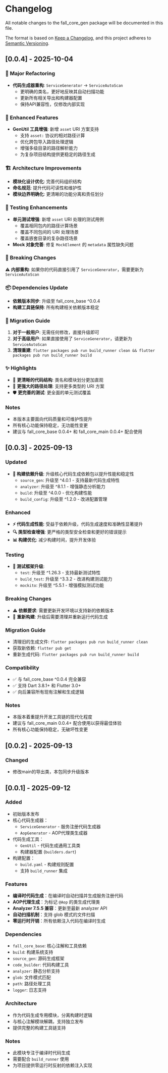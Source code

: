 # Changelog

All notable changes to the fall_core_gen package will be documented in this file.

The format is based on [Keep a Changelog](https://keepachangelog.com/en/1.0.0/),
and this project adheres to [Semantic Versioning](https://semver.org/spec/v2.0.0.html).

## [0.0.4] - 2025-10-04

### 🚀 Major Refactoring
- **代码生成器重构**: `ServiceGenerator` → `ServiceAutoScan`
  - 更明确的类名，更好地反映其自动扫描功能
  - 更新所有相关导出和构建器配置
  - 保持API兼容性，仅修改内部实现

### 🔧 Enhanced Features
- **GenUtil 工具增强**: 新增 `asset` URI 方案支持
  - 支持 `asset:` 协议的相对路径计算
  - 优化跨包导入路径处理逻辑
  - 增强多级目录的路径解析能力
  - 为复杂项目结构提供更稳定的路径生成

### 🏗️ Architecture Improvements
- **模块化设计优化**: 完善代码组织结构
- **命名规范**: 提升代码可读性和维护性
- **模块边界明确化**: 更清晰的功能分离和责任划分

### 🧩 Testing Enhancements
- **单元测试增强**: 新增 `asset` URI 处理的测试用例
  - 覆盖相同包内的路径计算场景
  - 覆盖不同包间的 URI 处理场景
  - 覆盖嵌套目录的复杂路径场景
- **Mock 对象完善**: 修复 `MockElement` 的 `metadata` 属性缺失问题

### 🔄 Breaking Changes
⚠️ **内部重构**: 如果你的代码直接引用了 `ServiceGenerator`，需要更新为 `ServiceAutoScan`

### 📦 Dependencies Update
- **依赖版本同步**: 升级至 fall_core_base ^0.0.4
- **构建工具链保持**: 所有构建相关依赖版本稳定

### 📝 Migration Guide
1. **对于一般用户**: 无需任何修改，直接升级即可
2. **对于高级用户**: 如果直接使用了 `ServiceGenerator`，请更新为 `ServiceAutoScan`
3. **清理重建**: `flutter packages pub run build_runner clean && flutter packages pub run build_runner build`

### ✨ Highlights
- 🎨 **更清晰的代码结构**: 类名和模块划分更加直观
- 🚀 **更强大的路径处理**: 支持更多类型的 URI 方案
- 🛡️ **更完善的测试**: 更全面的单元测试覆盖

### Notes
- 本版本主要面向代码质量和可维护性提升
- 所有核心功能保持稳定，无功能性变更
- 建议与 fall_core_base 0.0.4+ 和 fall_core_main 0.0.4+ 配合使用

## [0.0.3] - 2025-09-13

### Updated
- **🚀 构建依赖升级**: 升级核心代码生成依赖包以提升性能和稳定性
  - `source_gen`: 升级至 ^4.0.1 - 支持最新代码生成特性
  - `analyzer`: 升级至 ^8.1.1 - 增强静态分析能力
  - `build`: 升级至 ^4.0.0 - 优化构建性能
  - `build_config`: 升级至 ^1.2.0 - 改进配置管理

### Enhanced
- **⚡ 代码生成性能**: 受益于依赖升级，代码生成速度和准确性显著提升
- **🔍 类型检查增强**: 更严格的类型安全检查和更好的错误提示
- **📊 构建优化**: 减少构建时间，提升开发体验

### Testing
- **🧪 测试框架升级**: 
  - `test`: 升级至 ^1.26.3 - 支持最新测试特性
  - `build_test`: 升级至 ^3.3.2 - 改进构建测试能力
  - `mockito`: 升级至 ^5.5.1 - 增强模拟测试功能

### Breaking Changes
- ⚠️ **依赖要求**: 需要更新开发环境以支持新的依赖版本
- 🔄 **重新构建**: 升级后需要清理并重新运行代码生成

### Migration Guide
- 清理旧的生成文件: `flutter packages pub run build_runner clean`
- 获取新依赖: `flutter pub get`
- 重新生成代码: `flutter packages pub run build_runner build`

### Compatibility
- ✅ 与 fall_core_base ^0.0.4 完全兼容
- ✅ 支持 Dart 3.8.1+ 和 Flutter 3.0+
- ✅ 向后兼容所有现有注解和生成逻辑

### Notes
- 本版本着重提升开发工具链的现代化程度
- 建议与 fall_core_main 0.0.4+ 配合使用以获得最佳体验
- 所有核心功能保持稳定，无破坏性变更

## [0.0.2] - 2025-09-13

### Changed
- 修改main的导出类，本包同步升级版本

## [0.0.1] - 2025-09-12

### Added
- 初始版本发布
- 核心代码生成器：
  - `ServiceGenerator` - 服务注册代码生成器
  - `AopGenerator` - AOP代理类生成器
- 代码生成工具：
  - `GenUtil` - 代码生成通用工具类
  - 构建器配置 (`builders.dart`)
- 构建配置：
  - `build.yaml` - 构建规则配置
  - 支持 `build_runner` 集成

### Features
- **编译时代码生成**：在编译时自动扫描并生成服务注册代码
- **AOP代理生成**：为标记 `@Aop` 的类生成代理类
- **Analyzer 7.5.5 兼容**：更新至最新 analyzer API
- **自动扫描机制**：支持 glob 模式的文件扫描
- **零运行时开销**：所有依赖注入代码在编译时生成

### Dependencies
- `fall_core_base`: 核心注解和工具依赖
- `build`: 构建系统支持
- `source_gen`: 源码生成框架
- `code_builder`: 代码构建工具
- `analyzer`: 静态分析支持
- `glob`: 文件模式匹配
- `path`: 路径处理工具
- `logger`: 日志支持

### Architecture
- 作为代码生成专用模块，分离构建时逻辑
- 与核心注解模块解耦，支持独立发布
- 提供完整的构建工具链支持

### Notes
- 此模块专注于编译时代码生成
- 需要配合 `build_runner` 使用
- 为项目提供零运行时反射的依赖注入实现